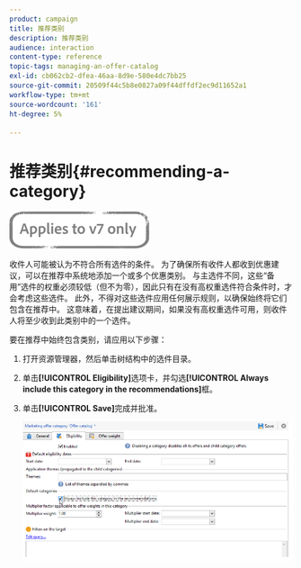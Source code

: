 ```yaml
---
product: campaign
title: 推荐类别
description: 推荐类别
audience: interaction
content-type: reference
topic-tags: managing-an-offer-catalog
exl-id: cb062cb2-dfea-46aa-8d9e-580e4dc7bb25
source-git-commit: 20509f44c5b8e0827a09f44dffdf2ec9d11652a1
workflow-type: tm+mt
source-wordcount: '161'
ht-degree: 5%

---
```


# 推荐类别{#recommending-a-category}

![](../../assets/v7-only.svg)

收件人可能被认为不符合所有选件的条件。 为了确保所有收件人都收到优惠建议，可以在推荐中系统地添加一个或多个优惠类别。 与主选件不同，这些“备用”选件的权重必须较低（但不为零），因此只有在没有高权重选件符合条件时，才会考虑这些选件。 此外，不得对这些选件应用任何展示规则，以确保始终将它们包含在推荐中。 这意味着，在提出建议期间，如果没有高权重选件可用，则收件人将至少收到此类别中的一个选件。

要在推荐中始终包含类别，请应用以下步骤：

1. 打开资源管理器，然后单击树结构中的选件目录。
1. 单击&#x200B;**[!UICONTROL Eligibility]**&#x200B;选项卡，并勾选&#x200B;**[!UICONTROL Always include this category in the recommendations]**&#x200B;框。
1. 单击&#x200B;**[!UICONTROL Save]**&#x200B;完成并批准。

   ![](assets/offer_cat_default_001.png)

